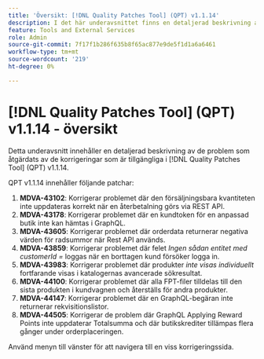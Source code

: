 ```yaml
---
title: 'Översikt: [!DNL Quality Patches Tool] (QPT) v1.1.14'
description: I det här underavsnittet finns en detaljerad beskrivning av de problem som åtgärdats av de korrigeringar som finns i  [!DNL Quality Patches Tool] (QPT) v1.1.14.
feature: Tools and External Services
role: Admin
source-git-commit: 7f17f1b286f635b8f65ac877e9de5f1d1a6a6461
workflow-type: tm+mt
source-wordcount: '219'
ht-degree: 0%

---
```


# [!DNL Quality Patches Tool] (QPT) v1.1.14 - översikt

Detta underavsnitt innehåller en detaljerad beskrivning av de problem som åtgärdats av de korrigeringar som är tillgängliga i [!DNL Quality Patches Tool] (QPT) v1.1.14.

QPT v1.1.14 innehåller följande patchar:

1. **MDVA-43102**: Korrigerar problemet där den försäljningsbara kvantiteten inte uppdateras korrekt när en återbetalning görs via REST API.
1. **MDVA-43178**: Korrigerar problemet där en kundtoken för en anpassad butik inte kan hämtas i GraphQL.
1. **MDVA-43605**: Korrigerar problemet där orderdata returnerar negativa värden för radsummor när Rest API används.
1. **MDVA-43859**: Korrigerar problemet där felet *Ingen sådan entitet med customerId =* loggas när en borttagen kund försöker logga in.
1. **MDVA-43983**: Korrigerar problemet där produkter *inte visas individuellt* fortfarande visas i katalogernas avancerade sökresultat.
1. **MDVA-44100**: Korrigerar problemet där alla FPT-filer tilldelas till den sista produkten i kundvagnen och återställs för andra produkter.
1. **MDVA-44147**: Korrigerar problemet där en GraphQL-begäran inte returnerar rekvisitionslistor.
1. **MDVA-44505**: Korrigerar de problem där GraphQL Applying Reward Points inte uppdaterar Totalsumma och där butikskrediter tillämpas flera gånger under orderplaceringen.

Använd menyn till vänster för att navigera till en viss korrigeringssida.
